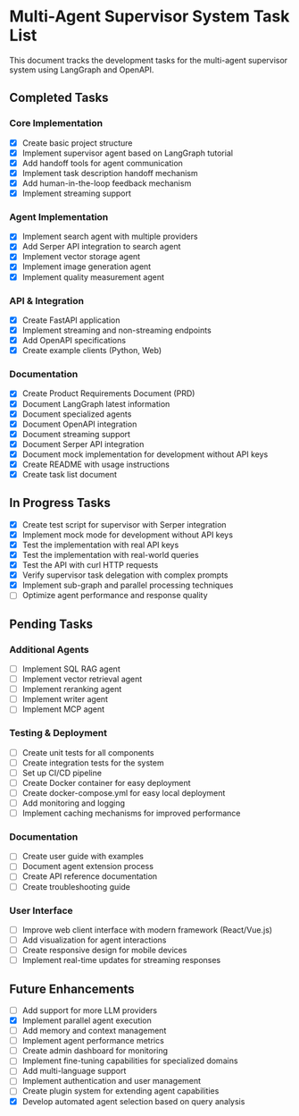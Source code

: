 # Multi-Agent Supervisor System Task List

This document tracks the development tasks for the multi-agent supervisor system using LangGraph and OpenAPI.

## Completed Tasks

### Core Implementation
- [x] Create basic project structure
- [x] Implement supervisor agent based on LangGraph tutorial
- [x] Add handoff tools for agent communication
- [x] Implement task description handoff mechanism
- [x] Add human-in-the-loop feedback mechanism
- [x] Implement streaming support

### Agent Implementation
- [x] Implement search agent with multiple providers
- [x] Add Serper API integration to search agent
- [x] Implement vector storage agent
- [x] Implement image generation agent
- [x] Implement quality measurement agent

### API & Integration
- [x] Create FastAPI application
- [x] Implement streaming and non-streaming endpoints
- [x] Add OpenAPI specifications
- [x] Create example clients (Python, Web)

### Documentation
- [x] Create Product Requirements Document (PRD)
- [x] Document LangGraph latest information
- [x] Document specialized agents
- [x] Document OpenAPI integration
- [x] Document streaming support
- [x] Document Serper API integration
- [x] Document mock implementation for development without API keys
- [x] Create README with usage instructions
- [x] Create task list document

## In Progress Tasks
- [x] Create test script for supervisor with Serper integration
- [x] Implement mock mode for development without API keys
- [x] Test the implementation with real API keys
- [x] Test the implementation with real-world queries
- [x] Test the API with curl HTTP requests
- [x] Verify supervisor task delegation with complex prompts
- [x] Implement sub-graph and parallel processing techniques
- [ ] Optimize agent performance and response quality

## Pending Tasks

### Additional Agents
- [ ] Implement SQL RAG agent
- [ ] Implement vector retrieval agent
- [ ] Implement reranking agent
- [ ] Implement writer agent
- [ ] Implement MCP agent

### Testing & Deployment
- [ ] Create unit tests for all components
- [ ] Create integration tests for the system
- [ ] Set up CI/CD pipeline
- [ ] Create Docker container for easy deployment
- [ ] Create docker-compose.yml for easy local deployment
- [ ] Add monitoring and logging
- [ ] Implement caching mechanisms for improved performance

### Documentation
- [ ] Create user guide with examples
- [ ] Document agent extension process
- [ ] Create API reference documentation
- [ ] Create troubleshooting guide

### User Interface
- [ ] Improve web client interface with modern framework (React/Vue.js)
- [ ] Add visualization for agent interactions
- [ ] Create responsive design for mobile devices
- [ ] Implement real-time updates for streaming responses

## Future Enhancements
- [ ] Add support for more LLM providers
- [x] Implement parallel agent execution
- [ ] Add memory and context management
- [ ] Implement agent performance metrics
- [ ] Create admin dashboard for monitoring
- [ ] Implement fine-tuning capabilities for specialized domains
- [ ] Add multi-language support
- [ ] Implement authentication and user management
- [ ] Create plugin system for extending agent capabilities
- [x] Develop automated agent selection based on query analysis
